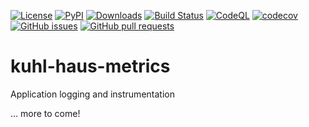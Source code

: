 <!-- These are examples of badges you might want to add to your README:
   please update the URLs accordingly 

[![ReadTheDocs](https://readthedocs.org/projects/kuhl-haus-metrics/badge/?version=latest)](https://kuhl-haus-metrics.readthedocs.io/en/stable/)

[![Conda-Forge](https://img.shields.io/conda/vn/conda-forge/kuhl-haus-metrics.svg)](https://anaconda.org/conda-forge/kuhl-haus-metrics)

-->

[![License](https://img.shields.io/github/license/kuhl-haus/kuhl-haus-metrics)](https://github.com/kuhl-haus/kuhl-haus-metrics/blob/mainline/LICENSE.txt)
[![PyPI](https://img.shields.io/pypi/v/kuhl-haus-metrics.svg)](https://pypi.org/project/kuhl-haus-metrics/)
[![Downloads](https://static.pepy.tech/badge/kuhl-haus-metrics/month)](https://pepy.tech/project/kuhl-haus-metrics)
[![Build Status](https://github.com/kuhl-haus/kuhl-haus-metrics/actions/workflows/publish-to-pypi.yml/badge.svg)](https://github.com/kuhl-haus/kuhl-haus-metrics/actions/workflows/publish-to-pypi.yml)
[![CodeQL](https://github.com/kuhl-haus/kuhl-haus-metrics/workflows/CodeQL/badge.svg)](https://github.com/kuhl-haus/kuhl-haus-metrics/actions/workflows/github-code-scanning/codeql/)
[![codecov](https://codecov.io/gh/kuhl-haus/kuhl-haus-metrics/branch/mainline/graph/badge.svg)](https://codecov.io/gh/kuhl-haus/kuhl-haus-metrics)
[![GitHub issues](https://img.shields.io/github/issues/kuhl-haus/kuhl-haus-metrics)](https://github.com/kuhl-haus/kuhl-haus-metrics/issues)
[![GitHub pull requests](https://img.shields.io/github/issues-pr/kuhl-haus/kuhl-haus-metrics)](https://github.com/kuhl-haus/kuhl-haus-metrics/pulls)




# kuhl-haus-metrics

Application logging and instrumentation

... more to come!


